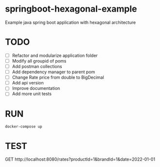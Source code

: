 # springboot-hexagonal-example
Example java spring boot application with hexagonal architecture

# TODO
- [ ] Refactor and modularize application folder
- [ ] Modify all groupid of poms
- [ ] Add postman collections
- [ ] Add dependency manager to parent pom
- [ ] Change Rate price from double to BigDecimal
- [ ] Add api version
- [ ] Improve documentation
- [ ] Add more unit tests

# RUN
```console
docker-compose up
```
# TEST
GET http://localhost:8080/rates?productId=1&brandId=1&date=2022-01-01